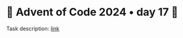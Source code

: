 
# 🎄 Advent of Code 2024 • day 17 🎄

Task description: [link](https://adventofcode.com/2024/day/17)

